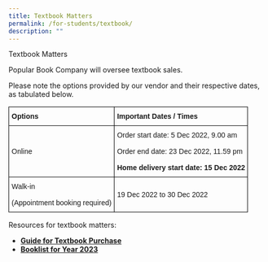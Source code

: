 ```yaml
---
title: Textbook Matters
permalink: /for-students/textbook/
description: ""
---
```

Textbook Matters

Popular Book Company will oversee textbook sales.

Please note the options provided by our vendor and their respective dates, as tabulated below.

<style type="text/css">
.tg  {border-collapse:collapse;border-spacing:0;}
.tg td{border-color:black;border-style:solid;border-width:1px;font-family:Arial, sans-serif;font-size:14px;
  overflow:hidden;padding:10px 5px;word-break:normal;}
.tg th{border-color:black;border-style:solid;border-width:1px;font-family:Arial, sans-serif;font-size:14px;
  font-weight:normal;overflow:hidden;padding:10px 5px;word-break:normal;}
.tg .tg-cly1{text-align:left;vertical-align:middle}
.tg .tg-1wig{font-weight:bold;text-align:left;vertical-align:top}
</style>
<table class="tg">
<thead>
  <tr>
    <th class="tg-1wig"><span style="font-weight:bolder">Options</span></th>
    <th class="tg-1wig"><span style="font-weight:bolder">Important Dates / Times</span></th>
  </tr>
</thead>
<tbody>
  <tr>
    <td class="tg-cly1">Online</td>
    <td class="tg-cly1">Order start date: 5 Dec 2022, 9.00 am<br><br>Order end date: 23 Dec 2022, 11.59 pm<br> <br><span style="font-weight:bolder">Home delivery start date: 15 Dec 2022</span></td>
  </tr>
  <tr>
    <td class="tg-cly1">Walk-in<br><br>(Appointment booking required)</td>
    <td class="tg-cly1">19 Dec 2022 to 30 Dec 2022</td>
  </tr>
</tbody>
</table>

Resources for textbook matters:

*   [**Guide for Textbook Purchase**](/files/Guide-for-Textbook-Purchase.pdf)
*   [**Booklist for Year 2023**](/files/ACSI-Year-1-4-Booklist-2023.pdf)

